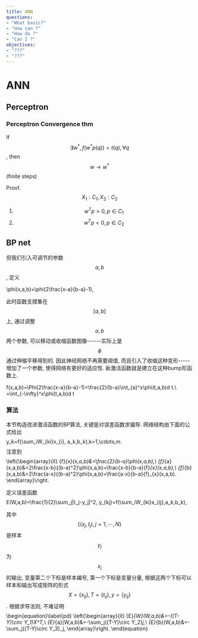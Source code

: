 ```yaml
---
title: ANN
questions:
- "What basic?"
- "How can ?"
- "How do ?"
- "Can I ?"
objectives:
- "???"
- "???"
---
```


# ANN

## Perceptron



### Perceptron Convergence thm

If $$\exists w^*, f(w^*p(q)) = t(q), \forall q$$, then $$w\to w^*$$ (finite steps)

Proof. $$X_1:C_1,X_2:C_2$$

1. $$w^Tp>0, p\in C_1$$
2. $$w^Tp<0, p\in C_2$$ 


## BP net

但我们引入可调节的参数$$a,b$$, 定义

$$$$
\phi(x,a,b)=\phi(2\frac{x-a}{b-a}-1),
$$$$

此时函数支撑集在$$[a,b]$$上, 通过调整$$a,b$$两个参数, 可以移动或收缩函数图像------实际上是$$\phi$$通过伸缩平移得到的. 因此神经网络不再需要阈值, 而且引入了收缩这种变形-----增加了一个参数, 使得网络有更好的适应性. 新激活函数就是建立在这种bump形函数上.

$$$$
f(x,a,b)=\Phi(2\frac{x-a}{b-a}-1)=\frac{2}{b-a}\int_{a}^x\phi(t,a,b)d t.\\
=\int_{-\infty}^x\phi(t,a,b)d t
$$$$

### 算法

本节构造改进激活函数的BP算法, 关键是对误差函数求偏导. 网络结构由下面的公式给出
$$$$
y_k=f(\sum_iW_{ki}x_{i}, a_k,b_k),k=1,\cdots,m.
$$$$
注意到
$$$$
\left\{\begin{array}{ll}
{f}_{x}(x,a,b)&=\frac{2}{b-a}\phi(x,a,b),\\
{f}_{a}(x,a,b)&=2\frac{x-b}{(b-a)^2}\phi(x,a,b)=\frac{x-b}{b-a}{f}_{x}(x,a,b),\\
{f}_{b}(x,a,b)&=2\frac{a-x}{(b-a)^2}\phi(x,a,b)=\frac{a-x}{b-a}{f}_{x}(x,a,b).
\end{array}\right.
$$$$

定义误差函数
$$$$
E(W,a,b)=\frac{1}{2}\sum_j\|t_j-y_j\|^2, y_{kj}=f(\sum_iW_{ki}x_{ij},a_k,b_k),
$$$$

其中$$\{(x_j,t_j),j=1,\cdots,N\}$$是样本$$y_j$$为$$x_j$$的输出, 变量第二个下标是样本编号, 第一个下标是变量分量, 根据这两个下标可以样本和输出写成矩阵的形式$$X=\{x_{ij}\},T=\{t_{ij}\},y=\{y_{ij}\}$$. 根据求导法则, 不难证明
$$$$
\begin{equation}\label{pd}
\left\{\begin{array}{ll}
{E}_{W}(W,a,b)&=-((T-Y)\circ Y_1)X^T,\\
{E}_{a}(W,a,b)&=-\sum_j((T-Y)\circ Y_2)_j,\\
{E}_{b}(W,a,b)&=-\sum_j((T-Y)\circ Y_3)_j,
\end{array}\right.
\end{equation}
$$$$


